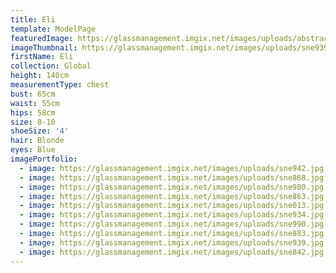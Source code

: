 ```yaml
---
title: Eli
template: ModelPage
featuredImage: https://glassmanagement.imgix.net/images/uploads/abstract-analog-art-390089.jpg
imageThumbnail: https://glassmanagement.imgix.net/images/uploads/sne939.jpg
firstName: Eli
collection: Global
height: 140cm
measurementType: chest
bust: 65cm
waist: 55cm
hips: 58cm
size: 8-10
shoeSize: '4'
hair: Blonde
eyes: Blue
imagePortfolio:
  - image: https://glassmanagement.imgix.net/images/uploads/sne942.jpg
  - image: https://glassmanagement.imgix.net/images/uploads/sne868.jpg
  - image: https://glassmanagement.imgix.net/images/uploads/sne980.jpg
  - image: https://glassmanagement.imgix.net/images/uploads/sne863.jpg
  - image: https://glassmanagement.imgix.net/images/uploads/sne013.jpg
  - image: https://glassmanagement.imgix.net/images/uploads/sne934.jpg
  - image: https://glassmanagement.imgix.net/images/uploads/sne990.jpg
  - image: https://glassmanagement.imgix.net/images/uploads/sne883.jpg
  - image: https://glassmanagement.imgix.net/images/uploads/sne939.jpg
  - image: https://glassmanagement.imgix.net/images/uploads/sne842.jpg
---
```


